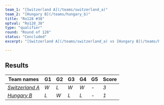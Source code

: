 ```yaml
---
team_1: "[Switzerland A](/teams/switzerland_a)"
team_2: "[Hungary B](/teams/hungary_b)"
title: "Ro128 #38"
optval: "Ro128_38"
type: "qualifier"
round: "Round of 128"
status: "Concluded"
excerpt: "[Switzerland A](/teams/switzerland_a) vs [Hungary B](/teams/hungary_b)"

---
```

## Results

| Team names | G1 | G2 | G3 | G4 | G5 | Score |
| -- | -- | -- | -- | -- | -- | -- |
| *[Switzerland A](/teams/switzerland_a)* | *W* | *L* | *W* | *W* | *-* | *3* |
| *[Hungary B](/teams/hungary_b)* | *L* | *W* | *L* | *L* | *-* | *1* |
